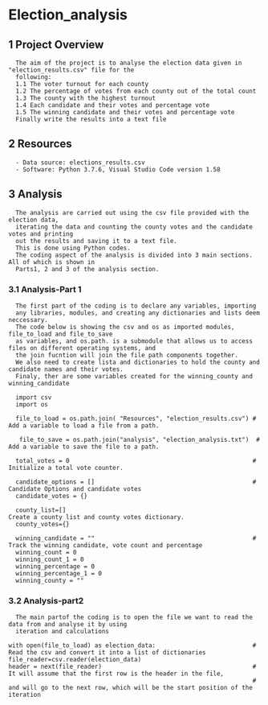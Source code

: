 # Election_analysis

## 1 Project Overview

      The aim of the project is to analyse the election data given in "election_results.csv" file for the
      following:
      1.1 The voter turnout for each county
      1.2 The percentage of votes from each county out of the total count
      1.3 The county with the highest turnout
      1.4 Each candidate and their votes and percentage vote
      1.5 The winning candidate and their votes and percentage vote
      Finally write the results into a text file 
## 2 Resources
      - Data source: elections_results.csv
      - Software: Python 3.7.6, Visual Studio Code version 1.58
## 3 Analysis
      
      The analysis are carried out using the csv file provided with the election data,
      iterating the data and counting the county votes and the candidate votes and printing
      out the results and saving it to a text file.
      This is done using Python codes.
      The coding aspect of the analysis is divided into 3 main sections. All of which is shown in 
      Parts1, 2 and 3 of the analysis section.
      
### 3.1 Analysis-Part 1
      
      The first part of the coding is to declare any variables, importing
      any libraries, modules, and creating any dictionaries and lists deem neccessary.
      The code below is showing the csv and os as imported modules, file_to_load and file_to_save
      as variables, and os.path. is a submodule that allows us to access files on different operating systems, and 
      the join fucntion will join the file path components together.
      We also need to create lista and dictionaries to hold the county and candidate names and their votes.
      Finaly, ther are some variables created for the winning_county and winning_candidate
      
      import csv
      import os
            
      file_to_load = os.path.join( "Resources", "election_results.csv") # Add a variable to load a file from a path.
           
       file_to_save = os.path.join("analysis", "election_analysis.txt")  # Add a variable to save the file to a path.
           
      total_votes = 0                                                   # Initialize a total vote counter.
           
      candidate_options = []                                            # Candidate Options and candidate votes
      candidate_votes = {}
            
      county_list=[]                                                    Create a county list and county votes dictionary.
      county_votes={}
  
      winning_candidate = ""                                            # Track the winning candidate, vote count and percentage
      winning_count = 0
      winning_count_1 = 0
      winning_percentage = 0
      winning_percentage_1 = 0
      winning_county = ""   
      
   
### 3.2 Analysis-part2

      The main partof the coding is to open the file we want to read the data from and analyse it by using
      iteration and calculations
      
    with open(file_to_load) as election_data:                           # Read the csv and convert it into a list of dictionaries
    file_reader=csv.reader(election_data)
    header = next(file_reader)                                          # It will assume that the first row is the header in the file,
                                                                        # and will go to the next row, which will be the start position of the iteration
      
      
